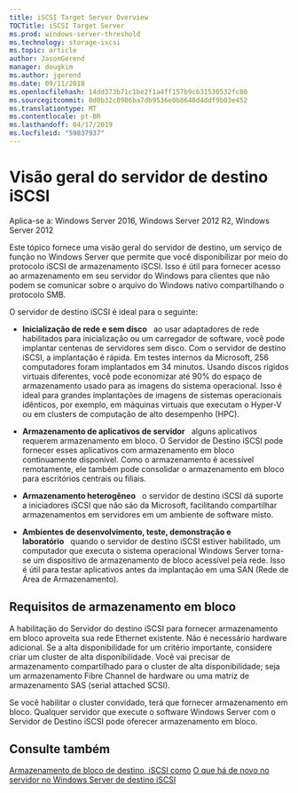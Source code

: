 ```yaml
---
title: iSCSI Target Server Overview
TOCTitle: iSCSI Target Server
ms.prod: windows-server-threshold
ms.technology: storage-iscsi
ms.topic: article
author: JasonGerend
manager: dougkim
ms.author: jgerend
ms.date: 09/11/2018
ms.openlocfilehash: 14dd373b71c1be2f1a4ff157b9c631530532fc80
ms.sourcegitcommit: 0d0b32c8986ba7db9536e0b8648d4ddf9b03e452
ms.translationtype: MT
ms.contentlocale: pt-BR
ms.lasthandoff: 04/17/2019
ms.locfileid: "59837937"
---
```

# <a name="iscsi-target-server-overview"></a>Visão geral do servidor de destino iSCSI

Aplica-se a: Windows Server 2016, Windows Server 2012 R2, Windows Server 2012

Este tópico fornece uma visão geral do servidor de destino, um serviço de função no Windows Server que permite que você disponibilizar por meio do protocolo iSCSI de armazenamento iSCSI. Isso é útil para fornecer acesso ao armazenamento em seu servidor do Windows para clientes que não podem se comunicar sobre o arquivo do Windows nativo compartilhando o protocolo SMB.

O servidor de destino iSCSI é ideal para o seguinte:

* **Inicialização de rede e sem disco**   ao usar adaptadores de rede habilitados para inicialização ou um carregador de software, você pode implantar centenas de servidores sem disco. Com o servidor de destino iSCSI, a implantação é rápida. Em testes internos da Microsoft, 256 computadores foram implantados em 34 minutos. Usando discos rígidos virtuais diferentes, você pode economizar até 90% do espaço de armazenamento usado para as imagens do sistema operacional. Isso é ideal para grandes implantações de imagens de sistemas operacionais idênticos, por exemplo, em máquinas virtuais que executam o Hyper-V ou em clusters de computação de alto desempenho (HPC).

* **Armazenamento de aplicativos de servidor**   alguns aplicativos requerem armazenamento em bloco. O Servidor de Destino iSCSI pode fornecer esses aplicativos com armazenamento em bloco continuamente disponível. Como o armazenamento é acessível remotamente, ele também pode consolidar o armazenamento em bloco para escritórios centrais ou filiais.

* **Armazenamento heterogêneo**   o servidor de destino iSCSI dá suporte a iniciadores iSCSI que não são da Microsoft, facilitando compartilhar armazenamentos em servidores em um ambiente de software misto.

* **Ambientes de desenvolvimento, teste, demonstração e laboratório**   quando o servidor de destino iSCSI estiver habilitado, um computador que executa o sistema operacional Windows Server torna-se um dispositivo de armazenamento de bloco acessível pela rede. Isso é útil para testar aplicativos antes da implantação em uma SAN (Rede de Área de Armazenamento).

## <a name="block-storage-requirements"></a>Requisitos de armazenamento em bloco

A habilitação do Servidor do destino iSCSI para fornecer armazenamento em bloco aproveita sua rede Ethernet existente. Não é necessário hardware adicional. Se a alta disponibilidade for um critério importante, considere criar um cluster de alta disponibilidade. Você vai precisar de armazenamento compartilhado para o cluster de alta disponibilidade; seja um armazenamento Fibre Channel de hardware ou uma matriz de armazenamento SAS (serial attached SCSI).

Se você habilitar o cluster convidado, terá que fornecer armazenamento em bloco. Qualquer servidor que execute o software Windows Server com o Servidor de Destino iSCSI pode oferecer armazenamento em bloco.

## <a name="see-also"></a>Consulte também

[Armazenamento de bloco de destino, iSCSI como](https://docs.microsoft.com/previous-versions/windows/it-pro/windows-server-2012-R2-and-2012/hh848268(v%3dws.11))  
[O que há de novo no servidor no Windows Server de destino iSCSI](https://docs.microsoft.com/previous-versions/windows/it-pro/windows-server-2012-R2-and-2012/dn305893(v%3dws.11))

